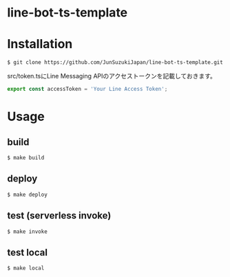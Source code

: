 # line-bot-ts-template

# Installation

```
$ git clone https://github.com/JunSuzukiJapan/line-bot-ts-template.git
```

src/token.tsにLine Messaging APIのアクセストークンを記載しておきます。

```src/token.ts
export const accessToken = 'Your Line Access Token';
```

# Usage

## build

```
$ make build
```

## deploy

```
$ make deploy
```

## test (serverless invoke)

```
$ make invoke
```

## test local

```
$ make local
```

